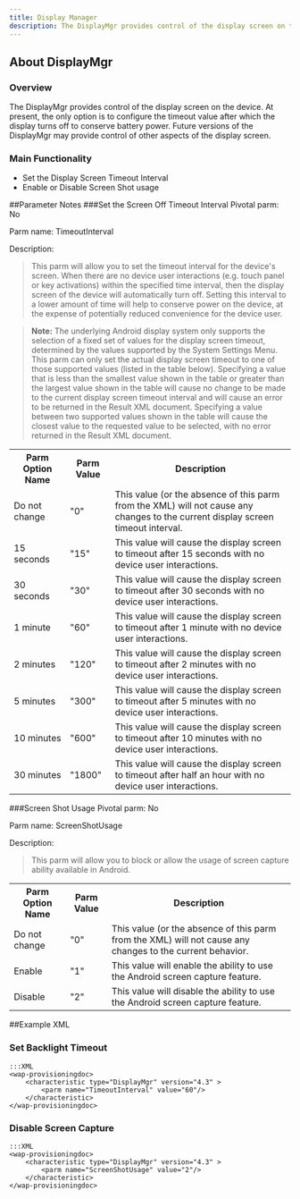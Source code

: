 ```yaml
---
title: Display Manager
description: The DisplayMgr provides control of the display screen on the device.
---
```


## About DisplayMgr

### Overview
The DisplayMgr provides control of the display screen on the device. At present, the only option is to configure the timeout value after which the display turns off to conserve battery power. Future versions of the DisplayMgr may provide control of other aspects of the display screen.

### Main Functionality

* Set the Display Screen Timeout Interval
* Enable or Disable Screen Shot usage
 
##Parameter Notes
###Set the Screen Off Timeout Interval
Pivotal parm: No

Parm name: TimeoutInterval

Description: 

>This parm will allow you to set the timeout interval for the device's screen. When there are no device user interactions (e.g. touch panel or key activations) within the specified time interval, then the display screen of the device will automatically turn off. Setting this interval to a lower amount of time will help to conserve power on the device, at the expense of potentially reduced convenience for the device user.

>**Note:** The underlying Android display system only supports the selection of a fixed set of values for the display screen timeout, determined by the values supported by the System Settings Menu. This parm can only set the actual display screen timeout to one of those supported values (listed in the table below). Specifying a value that is less than the smallest value shown in the table or greater than the largest value shown in the table will cause no change to be made to the current display screen timeout interval and will cause an error to be returned in the Result XML document. Specifying a value between two supported values shown in the table will cause the closest value to the requested value to be selected, with no error returned in the Result XML document.

<div class="parm-table">
 <table>
	<tr>
		<th>Parm Option Name</th>
		<th>Parm Value</th>
		<th>Description</th>
	</tr>
  <tr>
    <td>Do not change</td>
    <td>"0"</td>
	<td>This value (or the absence of this parm from the XML) will not cause any changes to the current display screen timeout interval.</td>
  </tr>
  <tr>
    <td>15 seconds</td>
    <td>"15"</td>
	<td>This value will cause the display screen to timeout after 15 seconds with no device user interactions.</td>
  </tr>
  <tr>
    <td>30 seconds</td>
    <td>"30"</td>
	<td>This value will cause the display screen to timeout after 30 seconds with no device user interactions.</td>
  </tr>
  <tr>
    <td>1 minute</td>
    <td>"60"</td>
	<td>This value will cause the display screen to timeout after 1 minute with no device user interactions.</td>
  </tr>
  <tr>
    <td>2 minutes</td>
    <td>"120"</td>
	<td>This value will cause the display screen to timeout after 2 minutes with no device user interactions.</td>
  </tr>
  <tr>
    <td>5 minutes</td>
    <td>"300"</td>
	<td>This value will cause the display screen to timeout after 5 minutes with no device user interactions.</td>
  </tr>
  <tr>
    <td>10 minutes</td>
    <td>"600"</td>
	<td>This value will cause the display screen to timeout after 10 minutes with no device user interactions.</td>
  </tr>
  <tr>
    <td>30 minutes</td>
    <td>"1800"</td>
	<td>This value will cause the display screen to timeout after half an hour with no device user interactions.</td>
  </tr>
</table>
</div>

###Screen Shot Usage
Pivotal parm: No

Parm name: ScreenShotUsage

Description: 

>This parm will allow you to block or allow the usage of screen capture ability available in Android.

<div class="parm-table">
 <table>
  <tr>
    <th>Parm Option Name</th>
    <th>Parm Value</th>
    <th>Description</th>
  </tr>
  <tr>
    <td>Do not change</td>
    <td>"0"</td>
  <td>This value (or the absence of this parm from the XML) will not cause any changes to the current behavior.</td>
  </tr>
  <tr>
    <td>Enable</td>
    <td>"1"</td>
  <td>This value will enable the ability to use the Android screen capture feature.</td>
  </tr>
  <tr>
    <td>Disable</td>
    <td>"2"</td>
  <td>This value will disable the ability to use the Android screen capture feature.</td>
  </tr>
</table>
</div>



##Example XML
### Set Backlight Timeout

    :::XML
    <wap-provisioningdoc>
        <characteristic type="DisplayMgr" version="4.3" >
            <parm name="TimeoutInterval" value="60"/>
        </characteristic>
    </wap-provisioningdoc>

### Disable Screen Capture

    :::XML
    <wap-provisioningdoc>
        <characteristic type="DisplayMgr" version="4.3" >
            <parm name="ScreenShotUsage" value="2"/>
        </characteristic>
    </wap-provisioningdoc>

